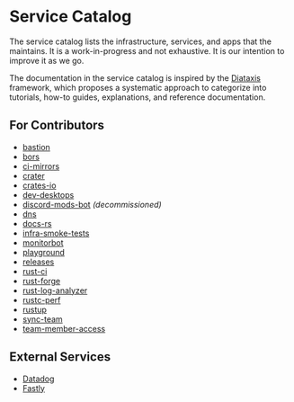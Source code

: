 # Service Catalog

The service catalog lists the infrastructure, services, and apps that the
maintains. It is a work-in-progress and not exhaustive. It is our intention to
improve it as we go.

The documentation in the service catalog is inspired by the [Diataxis]
framework, which proposes a systematic approach to categorize into tutorials,
how-to guides, explanations, and reference documentation.

## For Contributors

- [bastion](./bastion/README.md)
- [bors](./bors/README.md)
- [ci-mirrors](./ci-mirrors/README.md)
- [crater](./crater/README.md)
- [crates-io](./crates-io/README.md)
- [dev-desktops](./dev-desktops/README.md)
- [discord-mods-bot](./discord-mods-bot/README.md) _(decommissioned)_
- [dns](./dns/README.md)
- [docs-rs](./dns/README.md)
- [infra-smoke-tests](./dns/README.md)
- [monitorbot](./monitorbot/README.md)
- [playground](./playground/README.md)
- [releases](./releases/README.md)
- [rust-ci](./rust-ci/README.md)
- [rust-forge](./rust-forge/README.md)
- [rust-log-analyzer](./rust-log-analyzer/README.md)
- [rustc-perf](./rustc-perf/README.md)
- [rustup](./rustup/README.md)
- [sync-team](./sync-team/README.md)
- [team-member-access](./team-member-access/README.md)

## External Services

- [Datadog](./datadog/README.md)
- [Fastly](./fastly/README.md)

[diataxis]: https://diataxis.fr/
